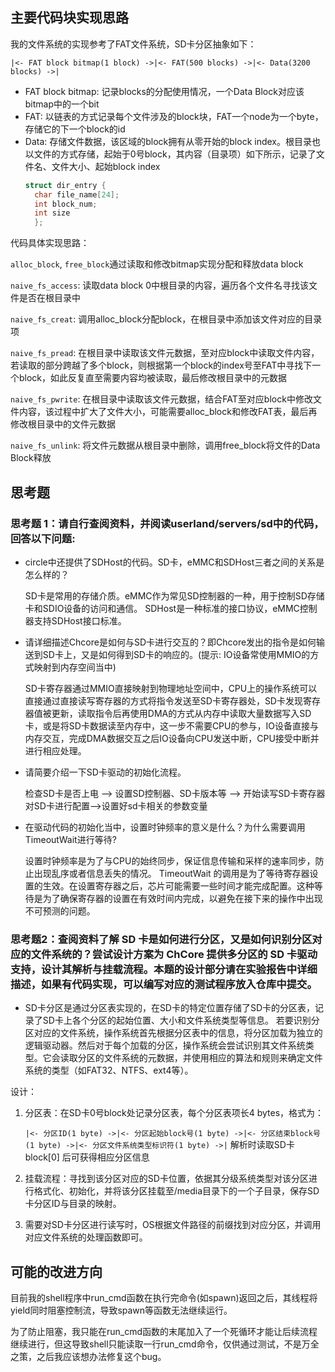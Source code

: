 ## 主要代码块实现思路
我的文件系统的实现参考了FAT文件系统，SD卡分区抽象如下：

```
|<- FAT block bitmap(1 block) ->|<- FAT(500 blocks) ->|<- Data(3200 blocks) ->|
```
- FAT block bitmap: 记录blocks的分配使用情况，一个Data Block对应该bitmap中的一个bit
- FAT: 以链表的方式记录每个文件涉及的block块，FAT一个node为一个byte，存储它的下一个block的id
- Data: 存储文件数据，该区域的block拥有从零开始的block index。根目录也以文件的方式存储，起始于0号block，其内容（目录项）如下所示，记录了文件名、文件大小、起始block index
  ```c
  struct dir_entry {
    char file_name[24];
    int block_num;
    int size
    };
  ```

代码具体实现思路：

`alloc_block`, `free_block`通过读取和修改bitmap实现分配和释放data block

`naive_fs_access`: 读取data block 0中根目录的内容，遍历各个文件名寻找该文件是否在根目录中

`naive_fs_creat`: 调用alloc_block分配block，在根目录中添加该文件对应的目录项

`naive_fs_pread`: 在根目录中读取该文件元数据，至对应block中读取文件内容，若读取的部分跨越了多个block，则根据第一个block的index号至FAT中寻找下一个block，如此反复直至需要内容均被读取，最后修改根目录中的元数据

`naive_fs_pwrite`: 在根目录中读取该文件元数据，结合FAT至对应block中修改文件内容，该过程中扩大了文件大小，可能需要alloc_block和修改FAT表，最后再修改根目录中的文件元数据

`naive_fs_unlink`: 将文件元数据从根目录中删除，调用free_block将文件的Data Block释放


## 思考题
### 思考题 1：请自行查阅资料，并阅读userland/servers/sd中的代码，回答以下问题:
- circle中还提供了SDHost的代码。SD卡，eMMC和SDHost三者之间的关系是怎么样的？
  
  SD卡是常用的存储介质。eMMC作为常见SD控制器的一种，用于控制SD存储卡和SDIO设备的访问和通信。
  SDHost是一种标准的接口协议，eMMC控制器支持SDHost接口标准。

- 请详细描述Chcore是如何与SD卡进行交互的？即Chcore发出的指令是如何输送到SD卡上，又是如何得到SD卡的响应的。(提示: IO设备常使用MMIO的方式映射到内存空间当中)
  
  SD卡寄存器通过MMIO直接映射到物理地址空间中，CPU上的操作系统可以直接通过直接读写寄存器的方式将指令发送至SD卡寄存器处，SD卡发现寄存器值被更新，读取指令后再使用DMA的方式从内存中读取大量数据写入SD卡，或是将SD卡数据读至内存中，这一步不需要CPU的参与，IO设备直接与内存交互，完成DMA数据交互之后IO设备向CPU发送中断，CPU接受中断并进行相应处理。

- 请简要介绍一下SD卡驱动的初始化流程。
  
  检查SD卡是否上电 --> 设置SD控制器、SD卡版本等 --> 开始读写SD卡寄存器对SD卡进行配置-->设置好sd卡相关的参数变量

- 在驱动代码的初始化当中，设置时钟频率的意义是什么？为什么需要调用TimeoutWait进行等待?
  
  设置时钟频率是为了与CPU的始终同步，保证信息传输和采样的速率同步，防止出现乱序或者信息丢失的情况。
  TimeoutWait 的调用是为了等待寄存器设置的生效。在设置寄存器之后，芯片可能需要一些时间才能完成配置。这种等待是为了确保寄存器的设置在有效时间内完成，以避免在接下来的操作中出现不可预测的问题。


### 思考题2：查阅资料了解 SD 卡是如何进行分区，又是如何识别分区对应的文件系统的？尝试设计方案为 ChCore 提供多分区的 SD 卡驱动支持，设计其解析与挂载流程。本题的设计部分请在实验报告中详细描述，如果有代码实现，可以编写对应的测试程序放入仓库中提交。

- SD卡分区是通过分区表实现的，在SD卡的特定位置存储了SD卡的分区表，记录了SD卡上各个分区的起始位置、大小和文件系统类型等信息。
若要识别分区对应的文件系统，操作系统首先根据分区表中的信息，将分区加载为独立的逻辑驱动器。然后对于每个加载的分区，操作系统会尝试识别其文件系统类型。它会读取分区的文件系统的元数据，并使用相应的算法和规则来确定文件系统的类型（如FAT32、NTFS、ext4等）。

设计：
1. 分区表：在SD卡0号block处记录分区表，每个分区表项长4 bytes，格式为：
   
   ```|<- 分区ID(1 byte) ->|<- 分区起始block号(1 byte) ->|<- 分区结束block号(1 byte) ->|<- 分区文件系统类型标识符(1 byte) ->|```
   解析时读取SD卡 block[0] 后可获得相应分区信息
2. 挂载流程：寻找到该分区对应的SD卡位置，依据其分级系统类型对该分区进行格式化、初始化，并将该分区挂载至/media目录下的一个子目录，保存SD卡分区ID与目录的映射。
3. 需要对SD卡分区进行读写时，OS根据文件路径的前缀找到对应分区，并调用对应文件系统的处理函数即可。
   

## 可能的改进方向
目前我的shell程序中run_cmd函数在执行完命令(如spawn)返回之后，其线程将yield同时阻塞控制流，导致spawn等函数无法继续运行。

为了防止阻塞，我只能在run_cmd函数的末尾加入了一个死循环才能让后续流程继续进行，但这导致shell只能读取一行run_cmd命令，仅供通过测试，不是万全之策，之后我应该想办法修复这个bug。